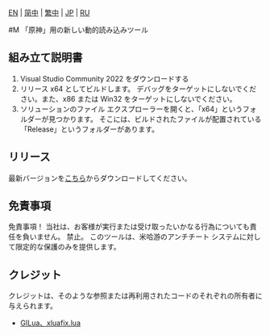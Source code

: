 [EN](README.md) |  [简中](README_zh-CN.md) |  [繁中](README_zh-TW.md) |  [JP](README_ja-JP.md) |  [RU](README_ru-RU.md)
 
#M
「原神」用の新しい動的読み込みツール

 ## 組み立て説明書
 1. Visual Studio Community 2022 をダウンロードする
 2. リリース x64 としてビルドします。 デバッグをターゲットにしないでください。また、x86 または Win32 をターゲットにしないでください。
 3. ソリューションのファイル エクスプローラーを開くと、「x64」というフォルダーが見つかります。 そこには、ビルドされたファイルが配置されている「Release」というフォルダーがあります。

 ## リリース
 最新バージョンを[こちら](https://github.com/kindawindytoday/Minty-Releases/releases)からダウンロードしてください。

 ## 免責事項
 免責事項！ 当社は、お客様が実行または受け取ったいかなる行為についても責任を負いません。 禁止。 このツールは、米哈游のアンチチート システムに対して限定的な保護のみを提供します。

 ## クレジット
 クレジットは、そのような参照または再利用されたコードのそれぞれの所有者に与えられます。
 - [GILua、xluafix.lua](https://github.com/azzu0/GILua)